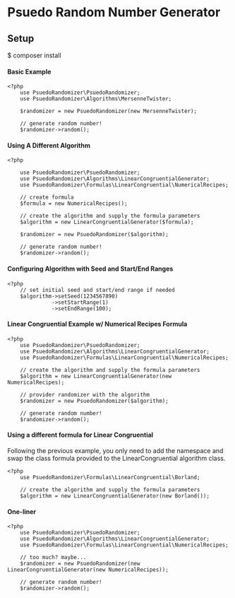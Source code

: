 # Psuedo Random Number Generator

## Setup

$ composer install

#### Basic Example

    <?php
        use PsuedoRandomizer\PsuedoRandomizer;
        use PsuedoRandomizer\Algorithms\MersenneTwister;
        
        $randomizer = new PsuedoRandomizer(new MersenneTwister);
        
        // generate random number!
        $randomizer->random();

#### Using A Different Algorithm

    <?php
    
        use PsuedoRandomizer\PsuedoRandomizer;
        use PsuedoRandomizer\Algorithms\LinearCongruentialGenerator;
        use PsuedoRandomizer\Formulas\LinearCongruential\NumericalRecipes;
            
        // create formula
        $formula = new NumericalRecipes();
            
        // create the algorithm and supply the formula parameters
        $algorithm = new LinearCongruentialGenerator($formula);
        
        $randomizer = new PsuedoRandomizer($algorithm);
            
        // generate random number!
        $randomizer->random();
            
#### Configuring Algorithm with Seed and Start/End Ranges
      
    <?php
        // set initial seed and start/end range if needed
        $algorithm->setSeed(1234567890)
                  ->setStartRange(1)
                  ->setEndRange(100);


#### Linear Congruential Example w/ Numerical Recipes Formula
    
    <?php
        use PsuedoRandomizer\PsuedoRandomizer;
        use PsuedoRandomizer\Algorithms\LinearCongruentialGenerator;
        use PsuedoRandomizer\Formulas\LinearCongruential\NumericalRecipes;
        
        // create the algorithm and supply the formula parameters
        $algorithm = new LinearCongruentialGenerator(new NumericalRecipes);
        
        // provider randomizer with the algorithm
        $randomizer = new PsuedoRandomizer($algorithm);
        
        // generate random number!
        $randomizer->random();
    
#### Using a different formula for Linear Congruential

Following the previous example, you only need to add the namespace and swap the class formula provided to the LinearCongruential algorithm class.

    <?php
        use PsuedoRandomizer\Formulas\LinearCongruential\Borland;
        
        // create the algorithm and supply the formula parameters
        $algorithm = new LinearCongruentialGenerator(new Borland());
        
#### One-liner

    <?php
        use PsuedoRandomizer\PsuedoRandomizer;
        use PsuedoRandomizer\Algorithms\LinearCongruentialGenerator;
        use PsuedoRandomizer\Formulas\LinearCongruential\NumericalRecipes;
        
        // too much? maybe...
        $randomizer = new PsuedoRandomizer(new LinearCongruentialGenerator(new NumericalRecipes));
        
        // generate random number!
        $randomizer->random();